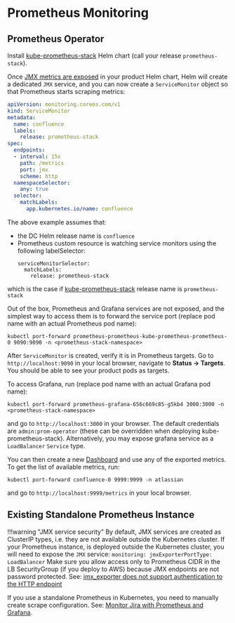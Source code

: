 # Prometheus Monitoring

## Prometheus Operator

Install [kube-prometheus-stack](https://github.com/prometheus-community/helm-charts/tree/main/charts/kube-prometheus-stack) Helm chart (call your release `prometheus-stack`).

Once [JMX metrics are exposed](../../../userguide/OPERATION/#monitoring) in your product Helm chart, Helm will create a dedicated `JMX` service, and you can now create a `ServiceMonitor` object so that Prometheus starts scraping metrics:


```yaml
apiVersion: monitoring.coreos.com/v1
kind: ServiceMonitor
metadata:
  name: confluence
  labels:
    release: prometheus-stack
spec:
  endpoints:
  - interval: 15s
    path: /metrics
    port: jmx
    scheme: http
  namespaceSelector:
    any: true
  selector:
    matchLabels:
      app.kubernetes.io/name: confluence
```

The above example assumes that:

* the DC Helm release name is `confluence`
* Prometheus custom resource is watching service monitors using the following labelSelector:
  ```
  serviceMonitorSelector:
    matchLabels:
      release: prometheus-stack
  ```
which is the case if [kube-prometheus-stack](https://github.com/prometheus-community/helm-charts/tree/main/charts/kube-prometheus-stack) release name is `prometheus-stack`


Out of the box, Prometheus and Grafana services are not exposed, and the simplest way to access them is to forward the service port (replace pod name with an actual Prometheus pod name):


```
kubectl port-forward prometheus-prometheus-kube-prometheus-prometheus-0 9090:9090 -n <prometheus-stack-namespace>
```
After `ServiceMonitor` is created, verify it is in Prometheus targets. Go to `http://localhost:9090` in your local browser, navigate to **Status -> Targets**. You should be able to see your product pods as targets.


To access Grafana, run (replace pod name with an actual Grafana pod name):

```
kubectl port-forward prometheus-grafana-656c669c85-g5kb4 3000:3000 -n <prometheus-stack-namespace>
```

and go to `http://localhost:3000` in your browser. The default credentials are `admin:prom-operator` (these can be overridden when deploying kube-prometheus-stack).
Alternatively, you may expose grafana service as a `LoadBalancer` `Service` type.


You can then create a new [Dashboard](https://grafana.com/docs/grafana/latest/dashboards/) and use any of the exported metrics. To get the list of available metrics, run:

```
kubectl port-forward confluence-0 9999:9999 -n atlassian 
``` 

and go to `http://localhost:9999/metrics` in your local browser.

## Existing Standalone Prometheus Instance

!!!warning "JMX service security"
    By default, JMX services are created as ClusterIP types, i.e. they are not available outside the Kubernetes cluster.
    If your Prometheus instance, is deployed outside the Kubernetes cluster, you will need to expose the `JMX` service:
    ```
    monitoring:
      jmxExporterPortType: LoadBalancer
    ``` 
    Make sure you allow access only to Prometheus CIDR in the LB SecurityGroup (if you deploy to AWS) because
    JMX endpoints are not password protected. See: [jmx_exporter does not support authentication to the HTTP endpoint](https://github.com/prometheus/jmx_exporter/issues/687)

If you use a standalone Prometheus in Kubernetes, you need to manually create scrape configuration. See: [Monitor Jira with Prometheus and Grafana](https://confluence.atlassian.com/adminjiraserver/monitor-jira-with-prometheus-and-grafana-1155466715.html).

